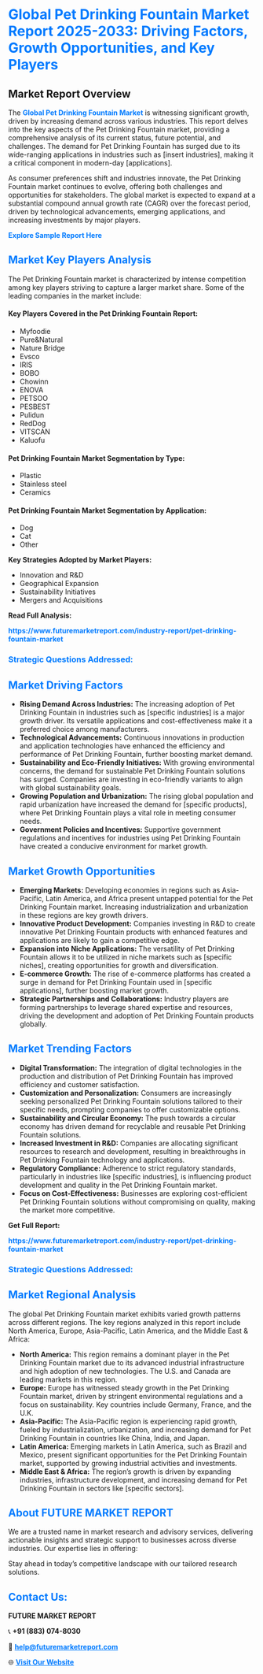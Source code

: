 <h1 style="color: #007BFF;">Global Pet Drinking Fountain Market Report 2025-2033: Driving Factors, Growth Opportunities, and Key Players</h1>

<section id="overview">
<h2>Market Report Overview</h2>
<p>The <a href="https://www.futuremarketreport.com/industry-report/pet-drinking-fountain-market" style="color: #007BFF; text-decoration: none;"><strong>Global Pet Drinking Fountain Market</strong></a> is witnessing significant growth, driven by increasing demand across various industries. This report delves into the key aspects of the Pet Drinking Fountain market, providing a comprehensive analysis of its current status, future potential, and challenges. The demand for Pet Drinking Fountain has surged due to its wide-ranging applications in industries such as [insert industries], making it a critical component in modern-day [applications].</p>
<p>As consumer preferences shift and industries innovate, the Pet Drinking Fountain market continues to evolve, offering both challenges and opportunities for stakeholders. The global market is expected to expand at a substantial compound annual growth rate (CAGR) over the forecast period, driven by technological advancements, emerging applications, and increasing investments by major players.</p>
</section>

<section id="overview">
<p><a href="https://www.futuremarketreport.com/request-sample/reportId=42305" style="color: #007BFF; text-decoration: none;"><strong>Explore Sample Report Here</strong></a></p>
</section>

<section id="key-players">
<h2 style="color: #007BFF;">Market Key Players Analysis</h2>
<p>The Pet Drinking Fountain market is characterized by intense competition among key players striving to capture a larger market share. Some of the leading companies in the market include:</p>
<h4>Key Players Covered in the Pet Drinking Fountain Report:</h4>
<ul><li>Myfoodie</li><li>Pure&amp;Natural</li><li>Nature Bridge</li><li>Evsco</li><li>IRIS</li><li>BOBO</li><li>Chowinn</li><li>ENOVA</li><li>PETSOO</li><li>PESBEST</li><li>Pulidun</li><li>RedDog</li><li>VITSCAN</li><li>Kaluofu</li></ul>
<h4>Pet Drinking Fountain Market Segmentation by Type:</h4>
<ul><li>Plastic</li><li>Stainless steel</li><li>Ceramics</li></ul>

<h4>Pet Drinking Fountain Market Segmentation by Application:</h4>
<ul><li>Dog</li><li>Cat</li><li>Other</li></ul>
<p><strong>Key Strategies Adopted by Market Players:</strong></p>
<ul>
<li>Innovation and R&D</li>
<li>Geographical Expansion</li>
<li>Sustainability Initiatives</li>
<li>Mergers and Acquisitions</li>
</ul>
</section>

<section>
<p><strong>Read Full Analysis: </strong></p><a href="https://www.futuremarketreport.com/industry-report/pet-drinking-fountain-market" style="color: #007BFF; text-decoration: none;"><strong>https://www.futuremarketreport.com/industry-report/pet-drinking-fountain-market</strong></a>
<h3 style="color: #007BFF;">Strategic Questions Addressed:</h3>
</section>

<section id="driving-factors">
<h2 style="color: #007BFF;">Market Driving Factors</h2>
<ul>
<li><strong>Rising Demand Across Industries:</strong> The increasing adoption of Pet Drinking Fountain in industries such as [specific industries] is a major growth driver. Its versatile applications and cost-effectiveness make it a preferred choice among manufacturers.</li>
<li><strong>Technological Advancements:</strong> Continuous innovations in production and application technologies have enhanced the efficiency and performance of Pet Drinking Fountain, further boosting market demand.</li>
<li><strong>Sustainability and Eco-Friendly Initiatives:</strong> With growing environmental concerns, the demand for sustainable Pet Drinking Fountain solutions has surged. Companies are investing in eco-friendly variants to align with global sustainability goals.</li>
<li><strong>Growing Population and Urbanization:</strong> The rising global population and rapid urbanization have increased the demand for [specific products], where Pet Drinking Fountain plays a vital role in meeting consumer needs.</li>
<li><strong>Government Policies and Incentives:</strong> Supportive government regulations and incentives for industries using Pet Drinking Fountain have created a conducive environment for market growth.</li>
</ul>
</section>

<section id="growth-opportunities">
<h2 style="color: #007BFF;">Market Growth Opportunities</h2>
<ul>
<li><strong>Emerging Markets:</strong> Developing economies in regions such as Asia-Pacific, Latin America, and Africa present untapped potential for the Pet Drinking Fountain market. Increasing industrialization and urbanization in these regions are key growth drivers.</li>
<li><strong>Innovative Product Development:</strong> Companies investing in R&D to create innovative Pet Drinking Fountain products with enhanced features and applications are likely to gain a competitive edge.</li>
<li><strong>Expansion into Niche Applications:</strong> The versatility of Pet Drinking Fountain allows it to be utilized in niche markets such as [specific niches], creating opportunities for growth and diversification.</li>
<li><strong>E-commerce Growth:</strong> The rise of e-commerce platforms has created a surge in demand for Pet Drinking Fountain used in [specific applications], further boosting market growth.</li>
<li><strong>Strategic Partnerships and Collaborations:</strong> Industry players are forming partnerships to leverage shared expertise and resources, driving the development and adoption of Pet Drinking Fountain products globally.</li>
</ul>
</section>

<section id="trending-factors">
<h2 style="color: #007BFF;">Market Trending Factors</h2>
<ul>
<li><strong>Digital Transformation:</strong> The integration of digital technologies in the production and distribution of Pet Drinking Fountain has improved efficiency and customer satisfaction.</li>
<li><strong>Customization and Personalization:</strong> Consumers are increasingly seeking personalized Pet Drinking Fountain solutions tailored to their specific needs, prompting companies to offer customizable options.</li>
<li><strong>Sustainability and Circular Economy:</strong> The push towards a circular economy has driven demand for recyclable and reusable Pet Drinking Fountain solutions.</li>
<li><strong>Increased Investment in R&D:</strong> Companies are allocating significant resources to research and development, resulting in breakthroughs in Pet Drinking Fountain technology and applications.</li>
<li><strong>Regulatory Compliance:</strong> Adherence to strict regulatory standards, particularly in industries like [specific industries], is influencing product development and quality in the Pet Drinking Fountain market.</li>
<li><strong>Focus on Cost-Effectiveness:</strong> Businesses are exploring cost-efficient Pet Drinking Fountain solutions without compromising on quality, making the market more competitive.</li>
</ul>
</section>

<section>
<p><strong>Get Full Report: </strong></p><a href="https://www.futuremarketreport.com/industry-report/pet-drinking-fountain-market" style="color: #007BFF; text-decoration: none;"><strong>https://www.futuremarketreport.com/industry-report/pet-drinking-fountain-market</strong></a>
<h3 style="color: #007BFF;">Strategic Questions Addressed:</h3>
</section>


<section id="regional-analysis">
<h2 style="color: #007BFF;">Market Regional Analysis</h2>
<p>The global Pet Drinking Fountain market exhibits varied growth patterns across different regions. The key regions analyzed in this report include North America, Europe, Asia-Pacific, Latin America, and the Middle East & Africa:</p>
<ul>
<li><strong>North America:</strong> This region remains a dominant player in the Pet Drinking Fountain market due to its advanced industrial infrastructure and high adoption of new technologies. The U.S. and Canada are leading markets in this region.</li>
<li><strong>Europe:</strong> Europe has witnessed steady growth in the Pet Drinking Fountain market, driven by stringent environmental regulations and a focus on sustainability. Key countries include Germany, France, and the U.K.</li>
<li><strong>Asia-Pacific:</strong> The Asia-Pacific region is experiencing rapid growth, fueled by industrialization, urbanization, and increasing demand for Pet Drinking Fountain in countries like China, India, and Japan.</li>
<li><strong>Latin America:</strong> Emerging markets in Latin America, such as Brazil and Mexico, present significant opportunities for the Pet Drinking Fountain market, supported by growing industrial activities and investments.</li>
<li><strong>Middle East & Africa:</strong> The region’s growth is driven by expanding industries, infrastructure development, and increasing demand for Pet Drinking Fountain in sectors like [specific sectors].</li>
</ul>
</section>

<footer>
<h2 style="color: #007BFF;">About FUTURE MARKET REPORT</h2>
<p>We are a trusted name in market research and advisory services, delivering actionable insights and strategic support to businesses across diverse industries. Our expertise lies in offering:</p>

<p>Stay ahead in today’s competitive landscape with our tailored research solutions.</p>

<h2 style="color: #007BFF;">Contact Us:</h2>
<p><strong>FUTURE MARKET REPORT</strong></p>
<p>📞 <strong>+91 (883) 074-8030</strong></p>
<p>📧 <strong><a href="mailto:help@futuremarketreport.com" style="color: #007BFF;">help@futuremarketreport.com</a></strong></p>
<p>🌐 <strong><a href="https://www.futuremarketreport.com/" style="color: #007BFF;">Visit Our Website</a></strong></p>
</footer>